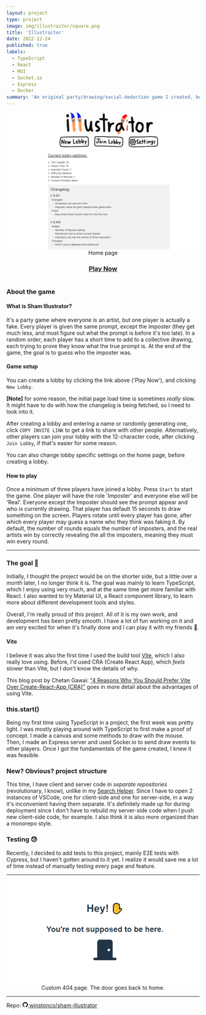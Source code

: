 ```yaml
---
layout: project
type: project
image: img/illustraitor/square.png
title: 'Illustraitor'
date: 2022-12-24
published: true
labels:
  - TypeScript
  - React
  - MUI
  - Socket.io
  - Express
  - Docker
summary: 'An original party/drawing/social-deduction game I created, before I learned that "Fake Artist" already exists.'
---
```


<div style='display:flex;flex-direction:column;align-items:center'>
  <img class='img-fluid' src='../img/illustraitor/home.png'>
  Home page
  <h3><a href="https://illustraitor.onrender.com/" target="_blank" style='text-decoration:underline'>Play Now</a></h3>
</div>

### About the game

#### What is Sham Illustrator?

It's a party game where everyone is an artist, but one player is actually a fake. Every player is given the same prompt, except the imposter (they get much less, and must figure out what the prompt is before it's too late). In a random order, each player has a short time to add to a collective drawing, each trying to prove they know what the true prompt is. At the end of the game, the goal is to guess who the imposter was.

#### Game setup

You can create a lobby by clicking the link above ('Play Now'), and clicking `New Lobby`.

**[Note]** for some reason, the initial page load time is sometimes _really_ slow. It might have to do with how the changelog is being fetched, so I need to look into it.

After creating a lobby and entering a name or randomly generating one, click `COPY INVITE LINK` to get a link to share with other people. Alternatively, other players can join your lobby with the 12-character code, after clicking `Join Lobby`, if that's easier for some reason.

You can also change lobby specific settings on the home page, before creating a lobby.

#### How to play

Once a minimum of three players have joined a lobby. Press `Start` to start the game. One player will have the role 'Imposter' and everyone else will be 'Real'. Everyone except the Imposter should see the prompt appear and who is currently drawing. That player has default 15 seconds to draw something on the screen. Players rotate until every player has gone, after which every player may guess a name who they think was faking it. By default, the number of rounds equals the number of imposters, and the real artists win by correctly revealing the all the imposters, meaning they must win every round.

---

### The goal 🏁

Initially, I thought the project would be on the shorter side, but a little over a month later, I no longer think it is. The goal was mainly to learn TypeScript, which I enjoy using very much, and at the same time get more familiar with React. I also wanted to try Material UI, a React component library, to learn more about different development tools and styles.

Overall, I'm really proud of this project. All of it is my own work, and development has been pretty smooth. I have a lot of fun working on it and am very excited for when it's finally done and I can play it with my friends 🙂.

#### Vite

I believe it was also the first time I used the build tool [Vite](https://vitejs.dev/), which I also really love using. Before, I'd used CRA (Create React App), which _feels_ slower than Vite, but I don't know the details of why.

This blog post by Chetan Gawai: ["4 Reasons Why You Should Prefer Vite Over Create-React-App (CRA)"](https://semaphoreci.com/blog/vite#:~:text=Unlike%20a%20CRA%20or%20bundler,large%20component%20libraries%20like%20mui) goes in more detail about the advantages of using Vite.

### this.start()

Being my first time using TypeScript in a project, the first week was pretty light. I was mostly playing around with TypeScript to first make a proof of concept. I made a canvas and some methods to draw with the mouse. Then, I made an Express server and used Socker.io to send draw events to other players. Once I got the fundamentals of the game created, I knew it was feasible.

### New? Obvious? project structure

This time, I have client and server code in _separate repositories_ (revolutionary, I know), unlike in my [Search Helper](/314-techfolio/projects/search-helper.html). Since I have to open 2 instances of VSCode, one for client-side and one for server-side, in a way it's inconvenient having them separate. It's definitely made up for during deployment since I don't have to rebuild my server-side code when I push new client-side code, for example. I also think it is also more organized than a monorepo style.

### Testing 😓

Recently, I decided to add tests to this project, mainly E2E tests with Cypress, but I haven't gotten around to it yet. I realize it would save me a lot of time instead of manually testing every page and feature.

---

<div style='display:flex;flex-direction:column;align-items:center'>
  <img class='img-fluid' src='../img/illustraitor/404.png'>
  Custom 404 page. The door goes back to home.
</div>

---

Repo: <a href="https://github.com/winstonco/sham-illustrator"><svg xmlns="http://www.w3.org/2000/svg" width="1em" height="1em" fill="currentColor" class="bi bi-github mx-1" viewBox="0 0 16 16"><path d="M8 0C3.58 0 0 3.58 0 8c0 3.54 2.29 6.53 5.47 7.59.4.07.55-.17.55-.38 0-.19-.01-.82-.01-1.49-2.01.37-2.53-.49-2.69-.94-.09-.23-.48-.94-.82-1.13-.28-.15-.68-.52-.01-.53.63-.01 1.08.58 1.23.82.72 1.21 1.87.87 2.33.66.07-.52.28-.87.51-1.07-1.78-.2-3.64-.89-3.64-3.95 0-.87.31-1.59.82-2.15-.08-.2-.36-1.02.08-2.12 0 0 .67-.21 2.2.82.64-.18 1.32-.27 2-.27.68 0 1.36.09 2 .27 1.53-1.04 2.2-.82 2.2-.82.44 1.1.16 1.92.08 2.12.51.56.82 1.27.82 2.15 0 3.07-1.87 3.75-3.65 3.95.29.25.54.73.54 1.48 0 1.07-.01 1.93-.01 2.2 0 .21.15.46.55.38A8.012 8.012 0 0 0 16 8c0-4.42-3.58-8-8-8z"></path></svg> winstonco/sham-illustrator </a>

